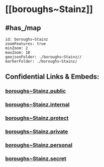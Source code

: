 # [[boroughs~Stainz]] 


## #has_/map  



```leaflet
id: boroughs~Stainz
zoomFeatures: true 
minZoom: 2 
maxZoom: 18
geojsonFolder: ./boroughs~Stainz//
markerFolder: ./boroughs~Stainz/
```



## Confidential Links & Embeds: 

### [boroughs~Stainz.public](/_public/\Earth\Continent\Europe\Europe~Central\Austria\Austrias_States\Steiermark\counties~SM\Deutschlandsberg\cities~Deutschlandsberg\Stainzboroughs~Stainz.public.md) 

### [boroughs~Stainz.internal](/_internal/\Earth\Continent\Europe\Europe~Central\Austria\Austrias_States\Steiermark\counties~SM\Deutschlandsberg\cities~Deutschlandsberg\Stainzboroughs~Stainz.internal.md) 

### [boroughs~Stainz.protect](/_protect/\Earth\Continent\Europe\Europe~Central\Austria\Austrias_States\Steiermark\counties~SM\Deutschlandsberg\cities~Deutschlandsberg\Stainzboroughs~Stainz.protect.md) 

### [boroughs~Stainz.private](/_private/\Earth\Continent\Europe\Europe~Central\Austria\Austrias_States\Steiermark\counties~SM\Deutschlandsberg\cities~Deutschlandsberg\Stainzboroughs~Stainz.private.md) 

### [boroughs~Stainz.personal](/_personal/\Earth\Continent\Europe\Europe~Central\Austria\Austrias_States\Steiermark\counties~SM\Deutschlandsberg\cities~Deutschlandsberg\Stainzboroughs~Stainz.personal.md) 

### [boroughs~Stainz.secret](/_secret/\Earth\Continent\Europe\Europe~Central\Austria\Austrias_States\Steiermark\counties~SM\Deutschlandsberg\cities~Deutschlandsberg\Stainzboroughs~Stainz.secret.md)

